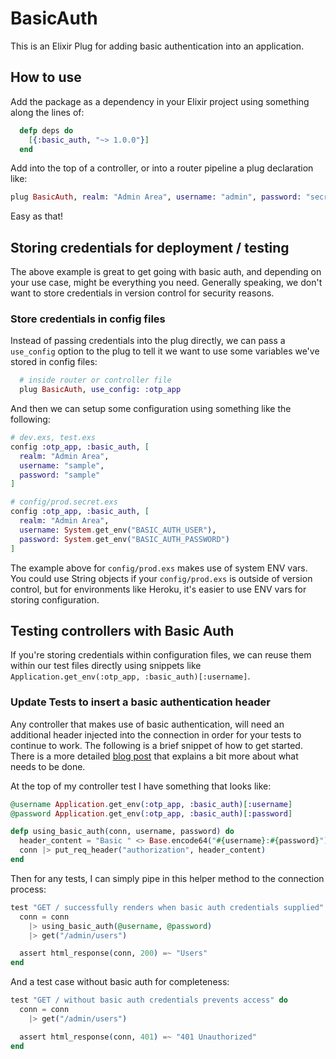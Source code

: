 # BasicAuth

This is an Elixir Plug for adding basic authentication into an application.

## How to use

Add the package as a dependency in your Elixir project using something along the lines of:
```elixir
  defp deps do
    [{:basic_auth, "~> 1.0.0"}]
  end
```

Add into the top of a controller, or into a router pipeline a plug declaration like:
```elixir
plug BasicAuth, realm: "Admin Area", username: "admin", password: "secret"
```

Easy as that!

## Storing credentials for deployment / testing

The above example is great to get going with basic auth, and depending on your use case,
might be everything you need. Generally speaking, we don't want to store credentials in version
control for security reasons.

### Store credentials in config files

Instead of passing credentials into the plug directly, we can pass a `use_config` option to the plug to tell
it we want to use some variables we've stored in config files:

```elixir
  # inside router or controller file
  plug BasicAuth, use_config: :otp_app
```

And then we can setup some configuration using something like the following:

```elixir
# dev.exs, test.exs
config :otp_app, :basic_auth, [
  realm: "Admin Area",
  username: "sample",
  password: "sample"
]
```

```elixir
# config/prod.secret.exs
config :otp_app, :basic_auth, [
  realm: "Admin Area",
  username: System.get_env("BASIC_AUTH_USER"),
  password: System.get_env("BASIC_AUTH_PASSWORD")
]
```

The example above for `config/prod.exs` makes use of system ENV vars. You could use String objects
if your `config/prod.exs` is outside of version control, but for environments like Heroku, it's easier
to use ENV vars for storing configuration.

## Testing controllers with Basic Auth

If you're storing credentials within configuration files, we can reuse them within our test files
directly using snippets like `Application.get_env(:otp_app, :basic_auth)[:username]`.

### Update Tests to insert a basic authentication header

Any controller that makes use of basic authentication, will need an additional header injected into
the connection in order for your tests to continue to work. The following is a brief snippet of how
to get started. There is a more detailed
[blog post](http://www.cultivatehq.com/posts/add-basic-authentication-to-a-phoenix-application/) that
explains a bit more about what needs to be done.

At the top of my controller test I have something that looks like:

```elixir
@username Application.get_env(:otp_app, :basic_auth)[:username]
@password Application.get_env(:otp_app, :basic_auth)[:password]

defp using_basic_auth(conn, username, password) do
  header_content = "Basic " <> Base.encode64("#{username}:#{password}")
  conn |> put_req_header("authorization", header_content)
end
```

Then for any tests, I can simply pipe in this helper method to the connection process:
```elixir
test "GET / successfully renders when basic auth credentials supplied" do
  conn = conn
    |> using_basic_auth(@username, @password)
    |> get("/admin/users")

  assert html_response(conn, 200) =~ "Users"
end
```

And a test case without basic auth for completeness:
```elixir
test "GET / without basic auth credentials prevents access" do
  conn = conn
    |> get("/admin/users")

  assert html_response(conn, 401) =~ "401 Unauthorized"
end
```
